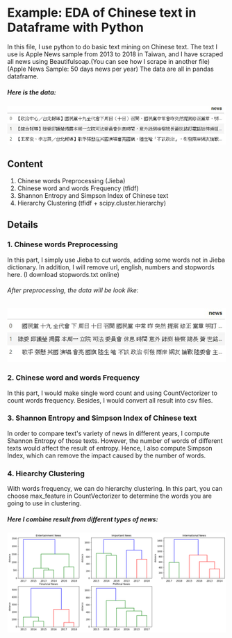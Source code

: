 # Example: EDA of Chinese text in Dataframe with Python
In this file, I use python to do basic text mining on Chinese text. The text I use is Apple News sample from 2013 to 2018 in Taiwan, and I have scraped all news using Beautifulsoap.(You can see how I scrape in another file)
(Apple News Sample: 50 days news per year)
The data are all in pandas dataframe.
##### Here is the data:
![image](original.jpg)

## Content
1. Chinese words Preprocessing (Jieba)
2. Chinese word and words Frequency (tfidf)
3. Shannon Entropy and Simpson Index of Chinese text
4. Hierarchy Clustering (tfidf + scipy.cluster.hierarchy)

## Details

### 1. Chinese words Preprocessing
In this part, I simply use Jieba to cut words, adding some words not in Jieba dictionary. In addition, I will remove url, english, numbers and stopwords here.
(I download stopwords.txt online)
###### After preprocessing, the data will be look like:
![image](cut.jpg)

### 2. Chinese word and words Frequency
In this part, I would make single word count and using CountVectorizer to count words frequency. Besides, I would convert all result into csv files.

### 3. Shannon Entropy and Simpson Index of Chinese text
In order to compare text's variety of news in different years, I compute Shannon Entropy of those texts. However, the number of words of different texts would affect the result of entropy. Hence, I also compute Simpson Index, which can remove the impact caused by the number of words. 

### 4. Hiearchy Clustering 
With words frequency, we can do hierarchy clustering. In this part, you can choose max_feature in CountVectorizer to determine the words you are going to use in clustering. 
##### Here I combine result from different types of news:
![image](hiearchy.png)
